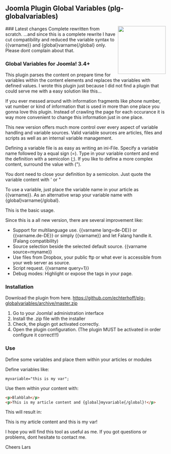 ## Joomla Plugin Global Variables  (plg-globalvariables)

<img src="https://raw.githubusercontent.com/echterhoff/plg-globalvariables/assets/icon.png" width="150" align="right">
### Latest changes
 Complete rewritten from scratch.
 ...and since this is a complete rewrite I have cut compatibility and reduced the variable syntax to {{varname}} and {global}varname{/global} only. Please dont complain about that.

### Global Variables for Joomla! 3.4+
This plugin parses the content on prepare time for variables within the content elements and replaces the variables with defined values. I wrote this plugin just because I did not find a plugin that could serve me with a easy solution like this...

If you ever messed around with information fragments like phone number, vat number or kind of information that is used in more than one place you gonna love this plugin. Instead of crawling the page for each occurance it is way more convenient to change this information just in one place.

This new version offers much more control over every aspect of variable handling and variable sources. Valid variable sources are articles, files and scripts as well as an internal variable management.

Defining a variable file is as easy as writing an ini-File. Specify a variable name followed by a equal sign (=). Type in your variable content and end the definition with a semicolon (;). If you like to define a more complex content, surround the value with (").

You dont need to close your definition by a semicolon. Just quote the variable content with ' or "

To use a variable, just place the variable name in your article as {{varname}}. As an alternative wrap your variable name with {global}varname{/global}.

This is the basic usage.

Since this is a all new version, there are several improvement like:
 - Support for multilanguage use. {{varname lang=de-DE}} or {{varname.de-DE}} or simply {{varname}} and let Falang handle it. (Falang compatibility)
 - Source selection beside the selected default source. {{varname source=myname}}
 - Use files from Dropbox, your public ftp or what ever is accessible from your web server as source.
 - Script request. {{varname query=1}}
 - Debug modes: Highlight or expose the tags in your page.

### Installation

Download the plugin from here. https://github.com/echterhoff/plg-globalvariables/archive/master.zip
 1. Go to your Joomla! administration interface
 2. Install the .zip file with the installer
 3. Check, the plugin got activated correctly.
 4. Open the plugin configuration. (The plugin MUST be activated in order configure it correct!!!)

### Use

Define some variables and place them within your articles or modules

Define variables like:

```
myvariable="this is my var";
```

Use them within your content with:

```html
<p>Blahblah</p>
<p>This is my article content and {global}myvariable{/global}!</p>
```

This will result in:

This is my article content and this is my var!

I hope you will find this tool as useful as me. If you got questions or problems, dont hesitate to contact me.

Cheers Lars


[logo]: https://raw.githubusercontent.com/echterhoff/plg-globalvariables/assets/icon.png "Joomla! Plugin - Global Variables"
